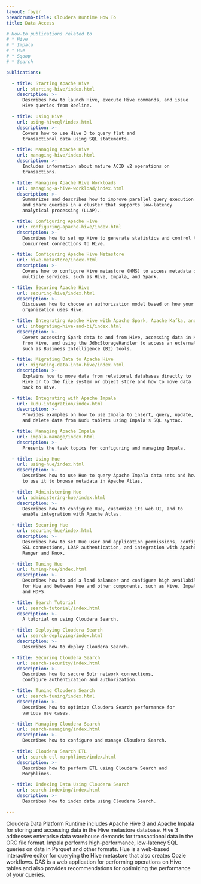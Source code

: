 ```yaml
---
layout: foyer
breadcrumb-title: Cloudera Runtime How To
title: Data Access

# How-to publications related to
# * Hive
# * Impala
# * Hue
# * Sqoop
# * Search

publications:

  - title: Starting Apache Hive
    url: starting-hive/index.html
    description: >-
      Describes how to launch Hive, execute Hive commands, and issue
      Hive queries from Beeline.

  - title: Using Hive
    url: using-hiveql/index.html
    description: >-
      Covers how to use Hive 3 to query flat and
      transactional data using SQL statements.

  - title: Managing Apache Hive
    url: managing-hive/index.html
    description: >-
      Includes information about mature ACID v2 operations on
      transactions.

  - title: Managing Apache Hive Workloads
    url: managing-a-hive-workload/index.html
    description: >-
      Summarizes and describes how to improve parallel query execution
      and share queries in a cluster that supports low-latency
      analytical processing (LLAP).

  - title: Configuring Apache Hive
    url: configuring-apache-hive/index.html
    description: >-
      Describes how to set up Hive to generate statistics and control the number of
      concurrent connections to Hive.

  - title: Configuring Apache Hive Metastore
    url: hive-metastore/index.html
    description: >-
      Covers how to configure Hive metastore (HMS) to access metadata of
      multiple services, such as Hive, Impala, and Spark.

  - title: Securing Apache Hive
    url: securing-hive/index.html
    description: >-
      Discusses how to choose an authorization model based on how your
      organization uses Hive.

  - title: Integrating Apache Hive with Apache Spark, Apache Kafka, and BI
    url: integrating-hive-and-bi/index.html
    description: >-
      Covers accessing Spark data to and from Hive, accessing data in Kafka
      from Hive, and using the JdbcStorageHandler to access an external data source,
      such as Business Intelligence (BI) tools.

  - title: Migrating Data to Apache Hive
    url: migrating-data-into-hive/index.html
    description: >-
      Explains how to move data from relational databases directly to
      Hive or to the file system or object store and how to move data
      back to Hive.

  - title: Integrating with Apache Impala
    url: kudu-integration/index.html
    description: >-
      Provides examples on how to use Impala to insert, query, update,
      and delete data from Kudu tablets using Impala's SQL syntax.

  - title: Managing Apache Impala
    url: impala-manage/index.html
    description: >-
      Presents the task topics for configuring and managing Impala.

  - title: Using Hue
    url: using-hue/index.html
    description: >-
      Describes how to use Hue to query Apache Impala data sets and how
      to use it to browse metadata in Apache Atlas.

  - title: Administering Hue
    url: administering-hue/index.html
    description: >-
      Describes how to configure Hue, customize its web UI, and to
      enable integration with Apache Atlas.

  - title: Securing Hue
    url: securing-hue/index.html
    description: >-
      Describes how to set Hue user and application permissions, configure
      SSL connections, LDAP authentication, and integration with Apache
      Ranger and Knox.

  - title: Tuning Hue
    url: tuning-hue/index.html
    description: >-
      Describes how to add a load balancer and configure high availability
      for Hue and between Hue and other components, such as Hive, Impala,
      and HDFS.

  - title: Search Tutorial
    url: search-tutorial/index.html
    description: >-
      A tutorial on using Cloudera Search.

  - title: Deploying Cloudera Search
    url: search-deploying/index.html
    description: >-
      Describes how to deploy Cloudera Search.

  - title: Securing Cloudera Search
    url: search-security/index.html
    description: >-
      Describes how to secure Solr network connections,
      configure authentication and authorization.

  - title: Tuning Cloudera Search
    url: search-tuning/index.html
    description: >-
      Describes how to optimize Cloudera Search performance for
      various use cases.

  - title: Managing Cloudera Search
    url: search-managing/index.html
    description: >-
      Describes how to configure and manage Cloudera Search.

  - title: Cloudera Search ETL
    url: search-etl-morphlines/index.html
    description: >-
      Describes how to perform ETL using Cloudera Search and
      Morphlines.

  - title: Indexing Data Using Cloudera Search
    url: search-indexing/index.html
    description: >-
      Describes how to index data using Cloudera Search.

---
```


Cloudera Data Platform Runtime includes Apache Hive 3 and Apache Impala
for storing and accessing data in the Hive metastore database. Hive 3
addresses enterprise data warehouse demands for transactional data in
the ORC file format. Impala performs high-performance, low-latency SQL
queries on data in Parquet and other formats. Hue is a web-based interactive
editor for querying the Hive metastore that also creates Oozie workflows. DAS
is a web application for performing operations on Hive tables and also
provides recommendations for optimizing the performance of your queries.
